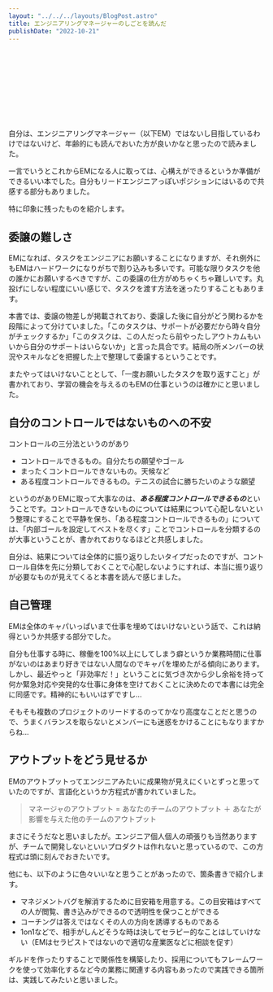 ```yaml
---
layout: "../../../layouts/BlogPost.astro"
title: エンジニアリングマネージャーのしごとを読んだ
publishDate: "2022-10-21"
---
```


<div class="iframely-embed"><div class="iframely-responsive" style="height: 140px; padding-bottom: 0;"><a href="https://www.amazon.co.jp/-/en/James-Stanier/dp/4873119944" data-iframely-url="//iframely.net/Ra3VEFh?card=small"></a></div></div>


自分は、エンジニアリングマネージャー（以下EM）ではないし目指しているわけではないけど、年齢的にも読んでおいた方が良いかなと思ったので読みました。

一言でいうとこれからEMになる人に取っては、心構えができるというか準備ができるいい本でした。自分もリードエンジニアっぽいポジションにはいるので共感する部分もありました。

特に印象に残ったものを紹介します。

## 委譲の難しさ
EMになれば、タスクをエンジニアにお願いすることになりますが、それ例外にもEMはハードワークになりがちで割り込みも多いです。可能な限りタスクを他の誰かにお願いするべきですが、この委譲の仕方がめちゃくちゃ難しいです。丸投げにしない程度にいい感じで、タスクを渡す方法を迷ったりすることもあります。

本書では、委譲の物差しが掲載されており、委譲した後に自分がどう関わるかを段階によって分けていました。「このタスクは、サポートが必要だから時々自分がチェックするか」「このタスクは、この人だったら前やったしアウトカムもいいから自分のサポートはいらないか」と言った具合です。結局の所メンバーの状況やスキルなどを把握した上で整理して委譲するということです。

またやってはいけないこととして、「一度お願いしたタスクを取り返すこと」が書かれており、学習の機会を与えるのもEMの仕事というのは確かにと思いました。


## 自分のコントロールではないものへの不安
コントロールの三分法というのがあり

- コントロールできるもの。自分たちの願望やゴール
- まったくコントロールできないもの。天候など
- ある程度コントロールできるもの。テニスの試合に勝ちたいのような願望

というのがありEMに取って大事なのは、***ある程度コントロールできるもの***ということです。コントロールできないものについては結果について心配しないという整理にすることで平静を保ち、「ある程度コントロールできるもの」については、「内部ゴールを設定してベストを尽くす」ことでコントロールを分類するのが大事ということが、書かれておりなるほどと共感しました。

自分は、結果については全体的に振り返りしたいタイプだったのですが、コントロール自体を先に分類しておくことで心配しないようにすれば、本当に振り返りが必要なものが見えてくると本書を読んで感じました。

## 自己管理

EMは全体のキャパいっぱいまで仕事を埋めてはいけないという話で、これは納得というか共感する部分でした。

自分も仕事する時に、稼働を100%以上にしてしまう癖というか業務時間に仕事がないのはあまり好きではない人間なのでキャパを埋めたがる傾向にあります。しかし、最近やっと「非効率だ！」ということに気づき次から少し余裕を持って何か緊急対応や突発的な仕事に身体を空けておくことに決めたので本書には完全に同感です。精神的にもいいはずですし...

そもそも複数のプロジェクトのリードするのってかなり高度なことだと思うので、うまくバランスを取らないとメンバーにも迷惑をかけることにもなりますからね...


## アウトプットをどう見せるか

EMのアウトプットってエンジニアみたいに成果物が見えにくいとずっと思っていたのですが、言語化というか方程式が書かれていました。

> マネージャのアウトプット = あなたのチームのアウトプット ＋ あなたが影響を与えた他のチームのアウトプット

まさにそうだなと思いましたが。エンジニア個人個人の頑張りも当然ありますが、チームで開発しないといいプロダクトは作れないと思っているので、この方程式は頭に刻んでおきたいです。

他にも、以下のように色々いいなと思うことがあったので、箇条書きで紹介します。

- マネジメントバグを解消するために目安箱を用意する。この目安箱はすべての人が閲覧、書き込みができるので透明性を保つことができる
- コーチングは答えではなくその人の方向を誘導するものである
- 1on1などで、相手がしんどそうな時は決してセラピー的なことはしていけない（EMはセラピストではないので適切な産業医などに相談を促す）

ギルドを作ったりすることで関係性を構築したり、採用についてもフレームワークを使って効率化するなど今の業務に関連する内容もあったので実践できる箇所は、実践してみたいと思いました。